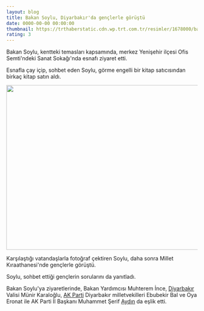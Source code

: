 ```yaml
--- 
layout: blog
title: Bakan Soylu, Diyarbakır'da gençlerle görüştü
date: 0000-00-00 00:00:00
thumbnail: https://trthaberstatic.cdn.wp.trt.com.tr/resimler/1678000/bakan-soylu-yenisehir-aa-1678152.jpg
rating: 3
---
```

<p>
	Bakan Soylu, kentteki temasları kapsamında, merkez Yenişehir ilçesi Ofis Semti'ndeki Sanat Sokağı'nda esnafı ziyaret etti.</p>
<p>
	Esnafla çay içip, sohbet eden Soylu, görme engelli bir kitap satıcısından birkaç kitap satın aldı.</p>
<p>
	<img alt="" src="dosyalar/images/20211019_2_50513221_69819181.jpg" style="width: 650px; height: 433px;" /></p>
<p>
	Karşılaştığı vatandaşlarla fotoğraf çektiren Soylu, daha sonra Millet Kıraathanesi'nde gençlerle görüştü.</p>
<p>
	Soylu, sohbet ettiği gençlerin sorularını da yanıtladı.</p>
<p>
	Bakan Soylu'ya ziyaretlerinde, Bakan Yardımcısı Muhterem İnce, <a href="https://www.trthaber.com/etiket/diyarbakir/" target="_blank">Diyarbakır</a> Valisi Münir Karaloğlu, <a href="https://www.trthaber.com/etiket/ak-parti/" target="_blank">AK Parti</a> Diyarbakır milletvekilleri Ebubekir Bal ve Oya Eronat ile AK Parti İl Başkanı Muhammet Şerif <a href="https://www.trthaber.com/etiket/aydin/" target="_blank">Aydın</a> da eşlik etti.</p>

